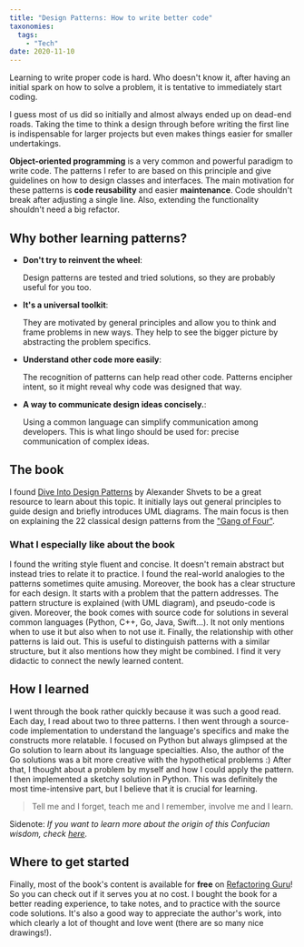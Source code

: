 ```yaml
---
title: "Design Patterns: How to write better code"
taxonomies:
  tags:
    - "Tech"
date: 2020-11-10
---
```


Learning to write proper code is hard. Who doesn't know it, after having an initial spark on how to solve a problem, it is tentative to immediately start coding.

I guess most of us did so initially and almost always ended up on dead-end roads. Taking the time to think a design through before writing the first line is indispensable for larger projects but even makes things easier for smaller undertakings.

<!--more-->

**Object-oriented programming** is a very common and powerful paradigm to write code. The patterns I refer to are based on this principle and give guidelines on how to design classes and interfaces.
The main motivation for these patterns is **code reusability** and easier **maintenance**. Code shouldn't break after adjusting a single line. Also, extending the functionality shouldn't need a big refactor.

## Why bother learning patterns?

- **Don't try to reinvent the wheel**:

  Design patterns are tested and tried solutions, so they are probably useful for you too.

- **It's a universal toolkit**:

  They are motivated by general principles and allow you to think and frame problems in new ways. They help to see the bigger picture by abstracting the problem specifics.

- **Understand other code more easily**:

  The recognition of patterns can help read other code. Patterns encipher intent, so it might reveal why code was designed that way.

- **A way to communicate design ideas concisely.**:

  Using a common language can simplify communication among developers. This is what lingo should be used for: precise communication of complex ideas.

## The book

I found [Dive Into Design Patterns](https://refactoring.guru/design-patterns/book) by Alexander Shvets to be a great resource to learn about this topic. It initially lays out general principles to guide design and briefly introduces UML diagrams. The main focus is then on explaining the 22 classical design patterns from the ["Gang of Four"](https://www.goodreads.com/book/show/85009.Design_Patterns).

### What I especially like about the book

I found the writing style fluent and concise. It doesn't remain abstract but instead tries to relate it to practice. I found the real-world analogies to the patterns sometimes quite amusing. Moreover, the book has a clear structure for each design. It starts with a problem that the pattern addresses. The pattern structure is explained (with UML diagram), and pseudo-code is given.
Moreover, the book comes with source code for solutions in several common languages (Python, C++, Go, Java, Swift...). It not only mentions when to use it but also when to not use it. Finally, the relationship with other patterns is laid out. This is useful to distinguish patterns with a similar structure, but it also mentions how they might be combined. I find it very didactic to connect the newly learned content.

## How I learned

I went through the book rather quickly because it was such a good read. Each day, I read about two to three patterns. I then went through a source-code implementation to understand the language's specifics and make the constructs more relatable. I focused on Python but always glimpsed at the Go solution to learn about its language specialties. Also, the author of the Go solutions was a bit more creative with the hypothetical problems :)
After that, I thought about a problem by myself and how I could apply the pattern. I then implemented a sketchy solution in Python. This was definitely the most time-intensive part, but I believe that it is crucial for learning.

> Tell me and I forget,
> teach me and I remember,
> involve me and I learn.

Sidenote: _If you want to learn more about the origin of this Confucian wisdom, check [here](https://quoteinvestigator.com/2019/02/27/tell/)._

## Where to get started

Finally, most of the book's content is available for **free** on [Refactoring Guru](https://refactoring.guru/design-patterns/)! So you can check out if it serves you at no cost. I bought the book for a better reading experience, to take notes, and to practice with the source code solutions. It's also a good way to appreciate the author's work, into which clearly a lot of thought and love went (there are so many nice drawings!).

